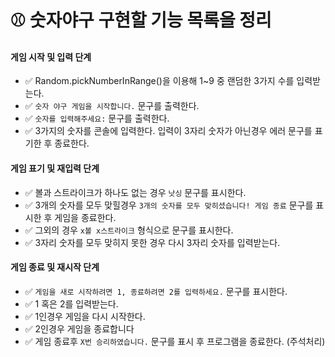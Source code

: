 # ⚾️ 숫자야구 구현할 기능 목록을 정리

#### 게임 시작 및 입력 단계

- ✅ Random.pickNumberInRange()을 이용해 1~9 중 랜덤한 3가지 수를 입력받는다.
- ✅ `숫자 야구 게임을 시작합니다.` 문구를 출력한다.
- ✅ `숫자를 입력해주세요:` 문구를 출력한다.
- ✅ 3가지의 숫자를 콘솔에 입력한다. 입력이 3자리 숫자가 아닌경우 에러 문구를 표기한 후 종료한다.

#### 게임 표기 및 재입력 단계

- ✅ 볼과 스트라이크가 하나도 없는 경우 `낫싱` 문구를 표시한다.
- ✅ 3개의 숫자를 모두 맞힐경우 `3개의 숫자를 모두 맞히셨습니다! 게임 종료` 문구를 표시한 후 게임을 종료한다.
- ✅ 그외의 경우 `x볼 x스트라이크` 형식으로 문구를 표시한다.
- ✅ 3자리 숫자를 모두 맞히지 못한 경우 다시 3자리 숫자를 입력받는다.

#### 게임 종료 및 재시작 단계

- ✅ `게임을 새로 시작하려면 1, 종료하려면 2를 입력하세요.` 문구를 표시한다.
- ✅ 1 혹은 2를 입력받는다.
- ✅ 1인경우 게임을 다시 시작한다.
- ✅ 2인경우 게임을 종료합니다
- ✅ 게임 종료후 `X번 승리하였습니다.` 문구를 표시 후 프로그램을 종료한다. (주석처리)
